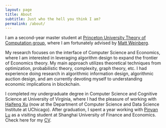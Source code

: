 ```yaml
---
layout: page
title: About
subtitle: Just who the hell you think I am?
permalink: /about/
---
```


I am a second-year master student at [Princeton University Theory of Computation group](https://theory.cs.princeton.edu/#:~:text=Theory%20of%20Computation%20at%20Princeton,enable%20much%20of%20modern%20computing.), where I am fortunately advised by [Matt Weinberg](https://www.cs.princeton.edu/~smattw/).

My research focuses on the interface of Computer Science and Economics, where I am interested in leveraging algorithm design to expand the frontier of Economics theory. My main approach utilizes theoretical techniques from optimization, probabilistic theory, complexity, graph theory, etc. I had experience doing research in algorithmic information design, algorithmic auction design, and am currently devoting myself to understanding economic implications in blockchain.

I completed my undergraduate degree in Computer Science and Cognitive Science at University of Virginia, where I had the pleasure of working with [Haifeng Xu](https://www.haifeng-xu.com/) (now at the Department of Computer Science and Data Science Institute at UChicago). After graduation, I spent a year working with [Pinyan Lu](http://pinyanlu.com/) as a visiting student at Shanghai University of Finance and Economics. Check here for my [CV]({{site.url}}/assets/files/Chenghan%20Zhou-CV.pdf).
